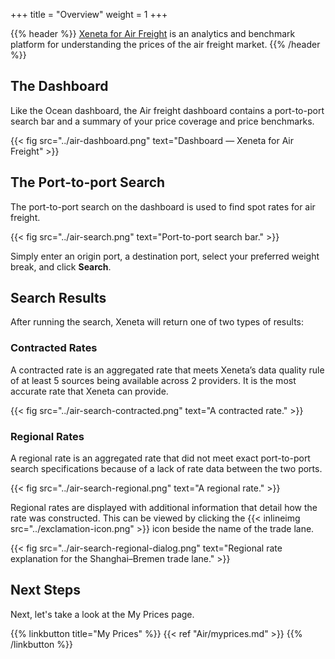 +++
title = "Overview"
weight = 1
+++

{{% header %}} <a href="https://app.xeneta.com/air/dashboard" target="_blank">Xeneta for Air Freight</a> is an analytics and benchmark platform for understanding the prices of the air freight market. {{% /header %}}

## The Dashboard

Like the Ocean dashboard, the Air freight dashboard contains a port-to-port search bar and a summary of your price coverage and price benchmarks.

{{< fig src="../air-dashboard.png" text="Dashboard — Xeneta for Air Freight" >}}

## The Port-to-port Search

The port-to-port search on the dashboard is used to find spot rates for air freight.

{{< fig src="../air-search.png" text="Port-to-port search bar." >}}

Simply enter an origin port, a destination port, select your preferred weight break, and click **Search**.

## Search Results

After running the search, Xeneta will return one of two types of results:

### Contracted Rates

A contracted rate is an aggregated rate that meets Xeneta’s data quality rule of at least 5 sources being available across 2 providers. It is the most accurate rate that Xeneta can provide.

{{< fig src="../air-search-contracted.png" text="A contracted rate." >}}

### Regional Rates

A regional rate is an aggregated rate that did not meet exact port-to-port search specifications because of a lack of rate data between the two ports.

{{< fig src="../air-search-regional.png" text="A regional rate." >}}

Regional rates are displayed with additional information that detail how the rate was constructed. This can be viewed by clicking the {{< inlineimg src="../exclamation-icon.png" >}} icon beside the name of the trade lane.

{{< fig src="../air-search-regional-dialog.png" text="Regional rate explanation for the Shanghai–Bremen trade lane." >}}

## Next Steps

Next, let's take a look at the My Prices page.

{{% linkbutton title="My Prices" %}} {{< ref "Air/myprices.md" >}} {{% /linkbutton %}}
